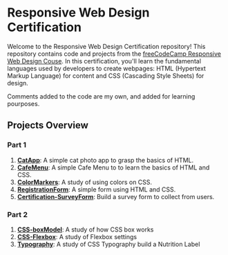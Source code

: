 # Responsive Web Design Certification

Welcome to the Responsive Web Design Certification repository! This repository contains code and projects from the [freeCodeCamp Responsive Web Design Couse](https://www.freecodecamp.org/learn/2022/responsive-web-design/). In this certification, you'll learn the fundamental languages used by developers to create webpages: HTML (Hypertext Markup Language) for content and CSS (Cascading Style Sheets) for design.

Comments added to the code are my own, and added for learning pourposes.

## Projects Overview

### Part 1

 1. **[CatApp](./1-1-CatApp/)**: A simple cat photo app to grasp the basics of HTML.
 2. **[CafeMenu](./1-2-CafeMenu/)**: A simple Cafe Menu to to learn the basics of HTML and CSS.
 3. **[ColorMarkers](./1-3-ColorMarkers/)**: A study of using colors on CSS.
 4. **[RegistrationForm](./1-4-RegistrationForm/)**: A simple form using HTML and CSS.
 5. **[Certification-SurveyForm](./1-5-Certification-SurveyForm/)**: Build a survey form to collect from users.

### Part 2

1. **[CSS-boxModel](./2-1-CSS-box-model)**: A study of how CSS box works
2. **[CSS-Flexbox](./2-2-CSS-Flexbox/)**: A study of Flexbox settings
3. **[Typography](./2-2-Typography)**: A study of CSS Typography build a Nutrition Label
